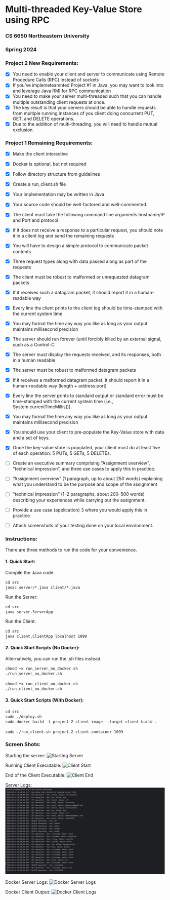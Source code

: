 # Multi-threaded Key-Value Store using RPC
### CS 6650 Northeastern University
### Spring 2024

### Project 2 New Requirements:
- [x] You need to enable your client and server to communicate using Remote Procedure Calls (RPC) instead of sockets
- [x] If you’ve implemeteamnted Project #1 in Java, you may want to look into and leverage Java RMI for RPC communication
- [x] You need to make your server multi-threaded such that you can handle multiple outstanding client requests at once.
- [x] The key result is that your servers should be able to handle requests from multiple running instances of you client doing concurrent PUT, GET, and DELETE operations.
- [x] Due to the addition of multi-threading, you will need to handle mutual exclusion.

### Project 1 Remaining Requirements:
- [x] Make the client interactive
- [x] Docker is optional, but not required
- [x] Follow directory structure from guidelines
- [x] Create a run_client.sh file
- [x] Your implementation may be written in Java
- [x] Your source code should be well-factored and well-commented.
- [x] The client must take the following command line arguments hostname/IP and Port and protocol
- [x] if it does not receive a response to a particular request, you should note it in a client log and send the remaining requests
- [x] You will have to design a simple protocol to communicate packet contents
- [x] Three request types along with data passed along as part of the requests
- [x] The client must be robust to malformed or unrequested datagram packets
- [x] If it receives such a datagram packet, it should report it in a human-readable way
- [x] Every line the client prints to the client log should be time-stamped with the current system time
- [x] You may format the time any way you like as long as your output maintains millisecond precision
- [x] The server should run forever (until forcibly killed by an external signal, such as a Control-C
- [x] The server must display the requests received, and its responses, both in a human readable
- [x] The server must be robust to malformed datagram packets
- [x] If it receives a malformed datagram packet, it should report it in a human-readable way (length + address:port)
- [x] Every line the server prints to standard output or standard error must be time-stamped with the current system time (i.e., System.currentTimeMillis()).
- [x] You may format the time any way you like as long as your output maintains millisecond precision
- [x] You should use your client to pre-populate the Key-Value store with data and a set of keys.
- [x] Once the key-value store is populated, your client must do at least five of each operation: 5 PUTs, 5 GETs, 5 DELETEs.
- [ ] Create an executive summary comprising “Assignment overview”, “technical impression”, and three use cases to apply this in practice.
- [ ] “Assignment overview” (1 paragraph, up to about 250 words) explaining what you understand to be the purpose and scope of the assignment
- [ ] “technical impression” (1–2 paragraphs, about 200–500 words) describing your experiences while carrying out the assignment.
- [ ] Provide a use case (application) 3 where you would apply this in practice.
- [ ] Attach screenshots of your testing done on your local environment.


### Instructions:

There are three methods to run the code for your convenience.

#### 1. Quick Start:

Compile the Java code:

    cd src
    javac server/*.java client/*.java

Run the Server:

    cd src
    java server.ServerApp

Run the Client:

    cd src
    java client.ClientApp localhost 1099

#### 2. Quick Start Scripts (No Docker):

Alternatively, you can run the .sh files instead:

    chmod +x run_server_no_docker.sh
    ./run_server_no_docker.sh

    chmod +x run_client_no_docker.sh
    ./run_client_no_docker.sh

#### 3. Quick Start Scripts (With Docker):

    cd src
    sudo ./deploy.sh
    sudo docker build -t project-2-client-image --target client-build .

    sudo ./run_client.sh project-2-client-container 1099


### Screen Shots:

Starting the server:
![Starting Server](artifacts/server_start.png "server_start")

Running Client Executable:
![Client Start](artifacts/run_client_start.png "Client Start")

End of the Client Executable:
![Client End](artifacts/run_client_end.png "Client End")

Server Logs:
![Server Logs](artifacts/server_logs.png "Server Logs")

Docker Server Logs:
![Docker Server Logs](artifacts/docker_server.png "Docker Server Logs")

Docker Client Output:
![Docker Client Logs](artifacts/docker_client_output.png "Docker Client Logs")